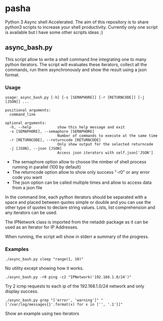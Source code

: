 # pasha
Python 3 Async shell Accelerated.
The aim of this repository is to share python3 scripts to increase your shell productivity.
Currently only one script is available but I have some other scripts ideas ;)

## async_bash.py
This script allow to write a shell command line integrating one to many python iterators.
The script will evaluates these iterators, collect all the commands, run them asynchronously and show the result using a json format.

### Usage
```
usage: async_bash.py [-h] [-s [SEMAPHORE]] [-r [RETURNCODE]] [-j [JSON]] ...

positional arguments:
  command_line

optional arguments:
  -h, --help            show this help message and exit
  -s [SEMAPHORE], --semaphore [SEMAPHORE]
                        Number of commands to execute at the same time
  -r [RETURNCODE], --returncode [RETURNCODE]
                        Only show output for the selected returncode
  -j [JSON], --json [JSON]
                        Access json iterators with self.json['JSON']
```

* The semaphore option allow to choose the nimber of shell process running in parallel (100 by default)
* The returncode option allow to show only success "-r0" or any error code you want
* The json option can be called multiple times and allow to access data from a json file

In the command line, each python iterators should be separated with a space and placed between quotes simple or double and you can use the other type of quotes to declare string values. Lists, list comprehension and any iterators can be used.

The IPNetwork class is imported from the netaddr package as it can be used as an Iterator for IP Addresses.

When running, the script will show in stderr a summary of the progress.

### Examples
```
./async_bash.py sleep "range(1, 10)"
```
No utility except showing how it works.

```
./async_bash.py -r0 ping -c2 "IPNetwork('192.168.1.0/24')"
```
Try 2 icmp requests to each ip of the 192.168.1.0/24 network and only display success.

```
./async_bash.py grep "['error', 'warning']" "['/var/log/messages{}'.format(x) for x in ['', '.1']]"
```
Show an example using two iterators
